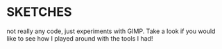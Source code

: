 # SKETCHES
not really any code, just experiments with GIMP. Take a look if you would like to see how I played around with the tools I had!
